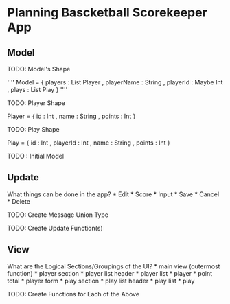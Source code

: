 # Planning Bascketball Scorekeeper App

## Model

TODO: Model's Shape

''''
Model = 
    { players : List Player
    , playerName : String
    , playerId : Maybe Int
    , plays : List Play
    }
''''

TODO: Player Shape

Player =
    { id : Int
    , name : String
    , points : Int
    }


TODO: Play Shape

Play =
    { id : Int
    , playerId : Int
    , name : String
    , points : Int
    }


TODO : Initial Model


## Update
What things can be done in the app?
    * Edit
    * Score
    * Input
    * Save
    * Cancel
    * Delete

TODO: Create Message Union Type

TODO: Create Update Function(s)


## View
What are the Logical Sections/Groupings of the UI?
    * main view (outermost function)
        * player section
            * player list header
            * player list
                * player
            * point total
        * player form
        * play section
            * play list header
            * play list
                * play

TODO: Create Functions for Each of the Above